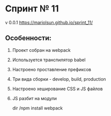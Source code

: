 # Спринт № 11
v 0.0.1
<https://mariolsun.github.io/sprint_11/>
## Особенности:
1. Проект собран на webpack
2. Используется транспилятор babel
3. Настроено проставление префиксов
4. Три вида сборки - develop, build, production
5. Настроено хеширование CSS и JS файлов
6. JS разбит на модули


     dir /npm install webpack
